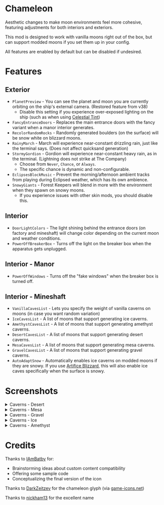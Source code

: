 # Chameleon

Aesthetic changes to make moon environments feel more cohesive, featuring adjustments for both interiors and exteriors.

This mod is designed to work with vanilla moons right out of the box, but can support modded moons if you set them up in your config.

All features are enabled by default but can be disabled if undesired.

# Features

## Exterior

- `PlanetPreview` - You can see the planet and moon you are currently orbiting on the ship's external camera. (Restored feature from v38)
  - Disable this setting if you experience over-exposed lighting on the ship (such as when using [Celestial Tint](https://thunderstore.io/c/lethal-company/p/sfDesat/Celestial_Tint/))
- `FancyEntranceDoors` - Replaces the main entrance doors with the fancy variant when a manor interior generates.
- `RecolorRandomRocks` - Randomly generated boulders (on the surface) will be snow white on blizzard moons.
- `RainyMarch` - March will experience near-constant drizzling rain, just like the terminal says. (Does not affect quicksand generation)
- `StormyGordion` - Gordion will experience near-constant heavy rain, as in the terminal. (Lightning does not strike at The Company)
  - Choose from `Never`, `Chance`, or `Always`.
  - The specific chance is dynamic and non-configurable.
- `EclipsesBlockMusic` - Prevent the morning/afternoon ambient tracks from playing during Eclipsed weather, which has its own ambience.
- `SnowyGiants` - Forest Keepers will blend in more with the environment when they spawn on snowy moons.
  - If you experience issues with other skin mods, you should disable this.

## Interior

- `DoorLightColors` - The light shining behind the entrance doors (on factory and mineshaft) will change color depending on the current moon and weather conditions.
- `PowerOffBreakerBox` - Turns off the light on the breaker box when the apparatus gets unplugged.

## Interior - Manor

- `PowerOffWindows` - Turns off the "fake windows" when the breaker box is turned off.

## Interior - Mineshaft

- `VanillaCavesList` - Lets you specify the weight of vanilla caverns on moons (in case you want random variation)
- `IceCavesList` - A list of moons that support generating ice caverns.
- `AmethystCavesList` - A list of moons that support generating amethyst caverns.
- `DesertCavesList` - A list of moons that support generating desert caverns.
- `MesaCavesList` - A list of moons that support generating mesa caverns.
- `GravelCavesList` - A list of moons that support generating gravel caverns.
- `AutoAdaptSnow` - Automatically enables ice caverns on modded moons if they are snowy. If you use [Artifice Blizzard](https://thunderstore.io/c/lethal-company/p/ButteryStancakes/ArtificeBlizzard/), this will also enable ice caves specifically when the surface is snowy.

# Screenshots

<details>
<summary>Caverns - Desert</summary>
<img src="https://i.imgur.com/8XjbTuJ.png" alt="Desert #1" width="640"/>
<img src="https://i.imgur.com/mp8ON5D.png" alt="Desert #2" width="640"/>
<img src="https://i.imgur.com/v2Q1hHu.png" alt="Desert #3" width="640"/>
<img src="https://i.imgur.com/JQOW2VS.png" alt="Desert #4" width="640"/>
</details>
<details>
<summary>Caverns - Mesa</summary>
<img src="https://i.imgur.com/y920SET.png" alt="Mesa #1" width="640"/>
<img src="https://i.imgur.com/D9HkxEA.png" alt="Mesa #2" width="640"/>
<img src="https://i.imgur.com/lyVJ2O0.png" alt="Mesa #3" width="640"/>
</details>
<details>
<summary>Caverns - Gravel</summary>
<img src="https://i.imgur.com/VqT9cri.png" alt="Gravel #1" width="640"/>
<img src="https://i.imgur.com/dKZk5zW.png" alt="Gravel #2" width="640"/>
<img src="https://i.imgur.com/dEgrBUm.png" alt="Gravel #3" width="640"/>
<img src="https://i.imgur.com/g0JCUoU.png" alt="Gravel #4" width="640"/>
</details>
<details>
<summary>Caverns - Ice</summary>
<img src="https://i.imgur.com/UA5itVd.png" alt="Ice #1" width="640"/>
<img src="https://i.imgur.com/zvnEmkX.png" alt="Ice #2" width="640"/>
<img src="https://i.imgur.com/syLfMkk.png" alt="Ice #3" width="640"/>
<img src="https://i.imgur.com/VHqPrPV.png" alt="Ice #4" width="640"/>
</details>
<details>
<summary>Caverns - Amethyst</summary>
<img src="https://i.imgur.com/YJdbTRj.png" alt="Amethyst #1" width="640"/>
<img src="https://i.imgur.com/ARmyWce.png" alt="Amethyst #2" width="640"/>
<img src="https://i.imgur.com/KzzJVEK.png" alt="Amethyst #3" width="640"/>
<img src="https://i.imgur.com/n4cVj2q.png" alt="Amethyst #4" width="640"/>
</details>

# Credits

Thanks to [IAmBatby](https://thunderstore.io/c/lethal-company/p/IAmBatby/) for:
- Brainstorming ideas about custom content compatibility
- Offering some sample code
- Conceptualizing the final version of the icon

Thanks to [DarkZeitzev](https://www.deviantart.com/darkzaitzev) for the chameleon glyph (via [game-icons.net](https://game-icons.net/))

Thanks to [nickham13](https://thunderstore.io/c/lethal-company/p/nickham13/) for the excellent name